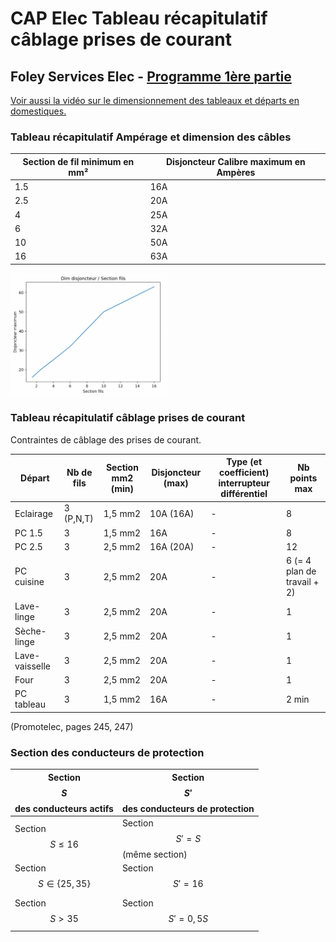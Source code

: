 # CAP Elec Tableau récapitulatif câblage prises de courant
## Foley Services Elec - [Programme 1ère partie](../1ere_partie/README.md)

[Voir aussi la vidéo sur le dimensionnement des tableaux et départs en domestiques.](./CAP_Elec_1_07B.md)

### Tableau récapitulatif Ampérage et dimension des câbles

| Section de fil minimum en mm² | Disjoncteur Calibre maximum en Ampères |
| ----------------------------- | -------------------------------------- |
|              1.5              |                  16A                   |
|              2.5              |                  20A                   |
|              4                |                  25A                   |
|              6                |                  32A                   |
|              10               |                  50A                   |
|              16               |                  63A                   |

<img src="./images/Tab_dim.png" width="50%">

### Tableau récapitulatif câblage prises de courant

Contraintes de câblage des prises de courant.

| Départ | Nb de fils | Section mm2 (min) | Disjoncteur (max) | Type (et coefficient) interrupteur différentiel | Nb points max |
|--------------|---------------|----------|---------|---------|---------- |
| Eclairage | 3 (P,N,T) | 1,5 mm2 | 10A (16A) | - | 8 |
| PC 1.5 | 3 | 1,5 mm2 | 16A | - | 8 |
| PC 2.5 | 3 | 2,5 mm2 | 16A (20A) | - | 12 |
| PC cuisine | 3 | 2,5 mm2 | 20A | - | 6 (= 4 plan de travail + 2) |
| Lave-linge | 3 | 2,5 mm2 | 20A | - | 1 |
| Sèche-linge | 3 | 2,5 mm2 | 20A | - | 1 |
| Lave-vaisselle | 3 | 2,5 mm2 | 20A | - | 1 |
| Four | 3 | 2,5 mm2 | 20A | - | 1 |
| PC tableau | 3 | 1,5 mm2 | 16A | - | 2 min |

(Promotelec, pages 245, 247)

### Section des conducteurs de protection

| Section $$S$$ des conducteurs actifs | Section $$S'$$ des conducteurs de protection |
|--------------------------------|---------------------------------------|
| Section $$S \leq 16$$ | Section $$S' = S$$ (même section) |
| Section $$S \in \{ 25, 35 \}$$ | Section $$S' = 16$$ |
| Section $$S > 35$$ | Section $$S' = 0,5 S$$ |
